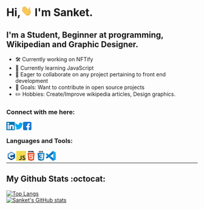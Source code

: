# Hi,<img src="https://raw.githubusercontent.com/ABSphreak/ABSphreak/master/gifs/Hi.gif" width="30px" style="max-width: 100%;"> I'm Sanket.

## I'm a Student, Beginner at programming, Wikipedian and Graphic Designer.

* 🛠️ Currently working on NFTify<br>
* 🌱 Currently learning JavaScript <br>
* 🤝 Eager to collaborate on any project pertaining to front end development <br>
* 🥅 Goals: Want to contribute in open source projects <br>
* ✏️ Hobbies: Create/Improve wikipedia articles, Design graphics.

### Connect with me here:

[<img align="left" alt="sanketli" width="22px" src="linkedin.svg" />][LinkedIn] 
[<img align="left" alt="sankettw" width="22px" src="twitter.svg" />][Twitter] 
[<img align="left" alt="sanketyt" width="22px" src="facebook.svg" />][Facebook] 

<br />

### Languages and Tools:

[<img align="left" alt="C programming" width="26px" src="https://raw.githubusercontent.com/github/explore/80688e429a7d4ef2fca1e82350fe8e3517d3494d/topics/c/c.png" />][C]
[<img align="left" alt="C programming" width="26px" src="https://raw.githubusercontent.com/github/explore/80688e429a7d4ef2fca1e82350fe8e3517d3494d/topics/javascript/javascript.png" />][JS]
[<img align="left" alt="HTML5" width="26px" src="https://raw.githubusercontent.com/github/explore/80688e429a7d4ef2fca1e82350fe8e3517d3494d/topics/html/html.png" />][HTML]
[<img align="left" alt="CSS3" width="26px" src="https://raw.githubusercontent.com/github/explore/80688e429a7d4ef2fca1e82350fe8e3517d3494d/topics/css/css.png" />][CSS]
[<img align="left" alt="Visual Studio Code" width="26px" src="https://raw.githubusercontent.com/github/explore/80688e429a7d4ef2fca1e82350fe8e3517d3494d/topics/visual-studio-code/visual-studio-code.png" />][VSC]
<br />

----
## My Github Stats :octocat:
[![Top Langs](https://github-readme-stats.vercel.app/api/top-langs/?username=Sanketr62&theme=github_dark&show_icons=true&hide=html,css)](https://github.com/Sanketr62/github-readme-stats) <br>
[![Sanket's GitHub stats](https://github-readme-stats.vercel.app/api?username=Sanketr62&theme=github_dark&show_icons=true)](https://github.com/Sanketr62/github-readme-stats)

[LinKedIn]: https://www.linkedin.com/in/sanket-r-1a35aa1b3/
[Twitter]: https://twitter.com/c_arbitrary
[Facebook]: https://www.facebook.com/sanket.r.923/
[VSC]: https://code.visualstudio.com/
[C]: https://en.wikipedia.org/wiki/C_(programming_language)
[C++]: https://en.wikipedia.org/wiki/C++_(programming_language)
[JS]: https://en.wikipedia.org/wiki/JavaScript
[HTML]: https://en.wikipedia.org/wiki/HTML5
[CSS]: https://en.wikipedia.org/wiki/CSS
